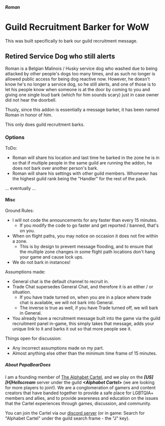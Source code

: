 ***Roman***
# Guild Recruitment Barker for WoW
This was built specifically to bark our guild recruitment message.

## Retired Service Dog who still alerts
Roman is a Belgian Malinois / Husky service dog who washed due to being attacked by other people's dogs too many times, and as such no longer is allowed public access for being dog reactive now. However, he doesn't know he's no longer a service dog, so he still alerts, and one of those is to let his people know when someone is at the door by coming to you and giving one single loud bark (which for him sounds scary) just in case owner did not hear the doorbell.

Thusly, since this addon is essentially a message barker, it has been named Roman in honor of him.

This only does guild recruitment barks.

### Options
ToDo:
* Roman will share his location and last time he barked in the zone he is in so that if multiple people in the same guild are running the addon, he does not bark over another person's bark.
* Roman will share his settings with other guild members. Whomever has the highest guild rank being the "Handler" for the rest of the pack.

... eventually ...

#### Misc
Ground Rules:
* I will not code the announcements for any faster than every 15 minutes.
  * If you modify the code to go faster and get reported / banned, that's on you.
* When on flight paths, you may notice on occasion it does not fire within a zone.
  * This is by design to prevent message flooding, and to ensure that the multiple zone changes in some flight path locations don't hang your game and cause lock ups.
* We do not bark in instances!

Assumptions made:
* General chat is the default channel to recruit in.
* Trade Chat supersedes General Chat, and therefore it is an either / or situation.
  * If you have trade turned on, when you are in a place where trade chat is available, we will not bark into General.
  * The inverse is true as well, if you have Trade turned off, we will bark in General.
* You already have a recruitment message built into the game via the guild recruitment panel in-game, this simply takes that message, adds your unique link to it and barks it out so that more people see it.

Things open for discussion:
* Any incorrect assumptions made on my part.
* Almost anything else other than the minimum time frame of 15 minutes.

##### About PapaBearDoes
I am a founding member of [The Alphabet Cartel](https://discord.alphabetcartel.org), and we play on the ***\[US\]\[H\]Hellscream*** server under the guild ***&lt;Alphabet Cartel&gt;*** (we are looking for more players to join!).  We are a conglomeration of gamers and content creators that have banded together to provide a safe place for LGBTQIA+ members and allies, and to provide awareness and education on the issues that the Cartel experiences through games, discussion, and community.

You can join the Cartel via our [discord server](https://discord.alphabetcartel.org) (or in game: Search for "Alphabet Cartel" under the guild search frame - the "J" key).